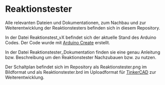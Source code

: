# Reaktionstester

Alle relevanten Dateien und Dokumentationen, zum Nachbau und zur Weiterentwicklung der Reaktionstesters befinden sich in diesem Repository.

In der Datei Reaktionstest_vX befindet sich der aktuelle Stand des Arduino Codes.
Der Code wurde mit [Arduino Create](https://create.arduino.cc/) erstellt.

In der Datei Reaktionstester_Dokumentation finden sie eine genau Anleitung bzw. Beschreibung um den Reaktionstester Nachzubauen bzw. zu nutzen.

Der Schaltplan befindet sich im Repository als Reaktionstester.png im Bildformat und als Reaktionstester.brd im Uploadformat für [TinkerCAD](https://www.tinkercad.com) zur Weiterentwicklung.
